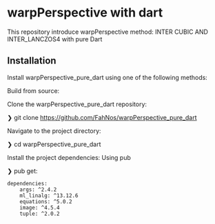 
# warpPerspective with dart

This repository introduce warpPerspective method: INTER CUBIC AND INTER_LANCZOS4 with pure Dart

## Installation
Install warpPerspective_pure_dart using one of the following methods:

Build from source:

Clone the warpPerspective_pure_dart repository:

❯ git clone https://github.com/FahNos/warpPerspective_pure_dart

Navigate to the project directory:

❯ cd warpPerspective_pure_dart

Install the project dependencies:
Using pub   

❯ pub get:

    dependencies:        
        args: ^2.4.2
        ml_linalg: ^13.12.6
        equations: ^5.0.2
        image: ^4.5.4
        tuple: ^2.0.2
